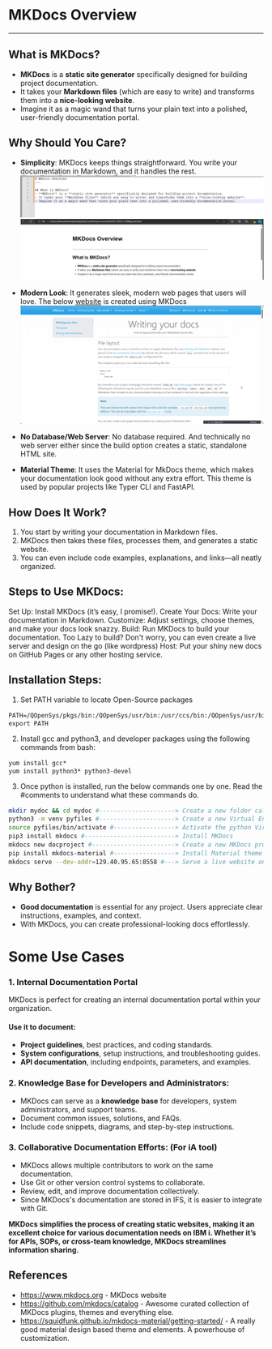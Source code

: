 # MKDocs Overview
---

## What is MKDocs?
- **MKDocs** is a **static site generator** specifically designed for building project documentation.
- It takes your **Markdown files** (which are easy to write) and transforms them into a **nice-looking website**.
- Imagine it as a magic wand that turns your plain text into a polished, user-friendly documentation portal.

## Why Should You Care?
- **Simplicity**: MKDocs keeps things straightforward. You write your documentation in Markdown, and it handles the rest.
![alt text](image-1.png)
![alt text](image-2.png)


- **Modern Look**: It generates sleek, modern web pages that users will love. 
  The below [website](https://www.mkdocs.org/user-guide/writing-your-docs/) is created using MKDocs
  ![alt text](image.png)
- **No Database/Web Server**: No database required. And technically no web server either since the build option creates a static, standalone HTML site.
- **Material Theme**: It uses the Material for MkDocs theme, which makes your documentation look good without any extra effort. This theme is used by popular projects like Typer CLI and FastAPI.

## How Does It Work?
1. You start by writing your documentation in Markdown files.
2. MKDocs then takes these files, processes them, and generates a static website.
3. You can even include code examples, explanations, and links—all neatly organized.

## Steps to Use MKDocs:
Set Up: Install MKDocs (it’s easy, I promise!).
Create Your Docs: Write your documentation in Markdown.
Customize: Adjust settings, choose themes, and make your docs look snazzy.
Build: Run MKDocs to build your documentation.
Too Lazy to build? Don't worry, you can even create a live server and design on the go (like wordpress)
Host: Put your shiny new docs on GitHub Pages or any other hosting service.

## Installation Steps:
1. Set PATH variable to locate Open-Source packages
```
PATH=/QOpenSys/pkgs/bin:/QOpenSys/usr/bin:/usr/ccs/bin:/QOpenSys/usr/bin/X11:/usr/sbin:.:/usr/bin
export PATH
```
2. Install gcc and python3, and developer packages using the following commands from bash: 
```
yum install gcc*
yum install python3* python3-devel
```
3. Once python is installed, run the below commands one by one. Read the #comments to understand what these commands do.
```bash
mkdir mydoc && cd mydoc #---------------------> Create a new folder called mydoc and navigate to it
python3 -m venv pyfiles #---------------------> Create a new Virtual Environment called pyfiles  
source pyfiles/bin/activate #-----------------> Activate the python Virtual Environment pyfiles
pip3 install mkdocs #-------------------------> Install MKDocs
mkdocs new docproject #-----------------------> Create a new MKDocs project called 'docproject'. A new folder named 'docproject' will be available. 
pip install mkdocs-material #-----------------> Install Material theme for the website
mkdocs serve --dev-addr=129.40.95.65:8558 #---> Serve a live website on the server's IP address with the port# 8558

```


## Why Bother?
- **Good documentation** is essential for any project. Users appreciate clear instructions, examples, and context.
- With MKDocs, you can create professional-looking docs effortlessly.

# Some Use Cases
### 1. Internal Documentation Portal
MKDocs is perfect for creating an internal documentation portal within your organization.

#### Use it to document:
- **Project guidelines**, best practices, and coding standards.
- **System configurations**, setup instructions, and troubleshooting guides.
- **API documentation**, including endpoints, parameters, and examples.


### 2. Knowledge Base for Developers and Administrators:
- MKDocs can serve as a **knowledge base** for developers, system administrators, and support teams.
- Document common issues, solutions, and FAQs.
- Include code snippets, diagrams, and step-by-step instructions.

### 3. Collaborative Documentation Efforts: (For iA tool)
- MKDocs allows multiple contributors to work on the same documentation.
- Use Git or other version control systems to collaborate.
- Review, edit, and improve documentation collectively.
- Since MKDocs's documentation are stored in IFS, it is easier to integrate with Git.

**MKDocs simplifies the process of creating static websites, making it an excellent choice for various documentation needs on IBM i. Whether it’s for APIs, SOPs, or cross-team knowledge, MKDocs streamlines information sharing.**


## References
- https://www.mkdocs.org - MKDocs website
- https://github.com/mkdocs/catalog - Awesome curated collection of MKDocs plugins, themes and everything else.
- https://squidfunk.github.io/mkdocs-material/getting-started/ - A really good material design based theme and elements. A powerhouse of customization.

